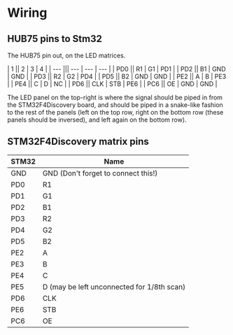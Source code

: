 Wiring
===
HUB75 pins to Stm32
---
The HUB75 pin out, on the LED matrices.

| 1 || 2 | 3 | 4 |
| --- ||| --- | --- | --- |
| PD0 || R1 | G1 | PD1 |
| PD2 || B1 | GND | GND |
| PD3 || R2 | G2 | PD4 |
| PD5 || B2 | GND | GND |
| PE2 || A | B | PE3 |
| PE4 || C | D | NC |
| PD6 || CLK | STB | PE6 |
| PC6 || OE | GND | GND |

The LED panel on the top-right is where the signal should be piped in from the STM32F4Discovery board, and should be piped in a snake-like fashion to the rest of the panels (left on the top row, right on the bottom row (these panels should be inversed), and left again on the bottom row).

STM32F4Discovery matrix pins
---
| STM32 | Name |
| --- | --- |
| GND | GND (Don't forget to connect this!) |
| PD0 | R1 |
| PD1 | G1 |
| PD2 | B1 |
| PD3 | R2 |
| PD4 | G2 |
| PD5 | B2 |
| PE2 | A |
| PE3 | B |
| PE4 | C |
| PE5 | D (may be left unconnected for 1/8th scan) |
| PD6 | CLK |
| PE6 | STB |
| PC6 | OE |
